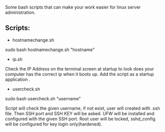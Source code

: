Some bash scripts that can make your work easier for linux server administration.

## Scripts:

- hostnamechange.sh

sudo bash hostnamechange.sh "hostname"

- ip.sh

Check the IP Address on the terminal screen at startup to look does your computer has the correct ip when it boots up. 
Add the script as a startup application .

- usercheck.sh

sudo bash usercheck.sh "username"

Script will check the given username, if not exist, user will created with .ssh file.
Then SSH port and SSH KEY will be asked. UFW will be installed and configured with the given SSH port.
Root user will be locked, sshd_config will be configured for key login only(hardened). 
